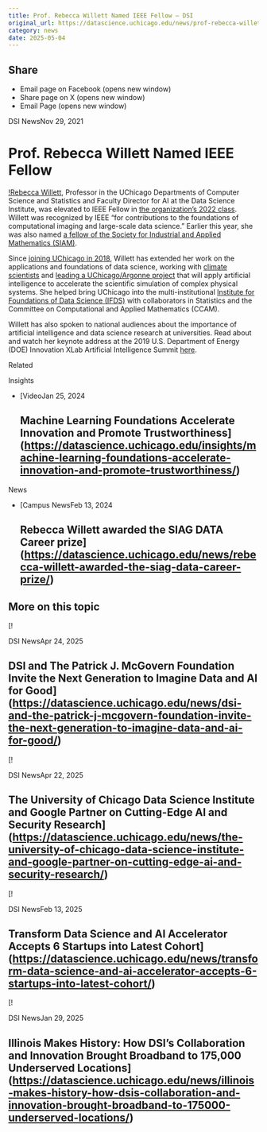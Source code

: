 ```yaml
---
title: Prof. Rebecca Willett Named IEEE Fellow – DSI
original_url: https://datascience.uchicago.edu/news/prof-rebecca-willett-named-ieee-fellow
category: news
date: 2025-05-04
---
```


## Share

* Email page on Facebook (opens new window)
* Share page on X (opens new window)
* Email Page (opens new window)

<!-- Table-like structure detected -->

DSI NewsNov 29, 2021

# Prof. Rebecca Willett Named IEEE Fellow

[!Rebecca Willett](https://cs.uchicago.edu/people/profile/rebecca-willett/), Professor in the UChicago Departments of Computer Science and Statistics and Faculty Director for AI at the Data Science Institute, was elevated to IEEE Fellow in [the organization’s 2022 class](https://www.ieee.org/content/dam/ieee-org/ieee/web/org/about/fellows/2022-ieee-fellows-class.pdf). Willett was recognized by IEEE “for contributions to the foundations of computational imaging and large-scale data science.” Earlier this year, she was also named [a fellow of the Society for Industrial and Applied Mathematics (SIAM)](https://www.cs.uchicago.edu/news/article/willett-siam/).

Since [joining UChicago in 2018](https://cs.uchicago.edu/news/article/new-cs-stats-prof.-rebecca-willett-explores-foundations-applications-of-dat), Willett has extended her work on the applications and foundations of data science, working with [climate scientists](https://www.cs.uchicago.edu/news/article/data-science-collaboration-aims-to-find-next-el-nino/) and [leading a UChicago/Argonne project](https://www.cs.uchicago.edu/news/article/ai-models/) that will apply artificial intelligence to accelerate the scientific simulation of complex physical systems. She helped bring UChicago into the multi-institutional [Institute for Foundations of Data Science (IFDS)](https://www.cs.uchicago.edu/news/article/tripods-ifds/) with collaborators in Statistics and the Committee on Computational and Applied Mathematics (CCAM).

Willett has also spoken to national audiences about the importance of artificial intelligence and data science research at universities. Read about and watch her keynote address at the 2019 U.S. Department of Energy (DOE) Innovation XLab Artificial Intelligence Summit [here](https://cs.uchicago.edu/news/article/ai-xlab/).

Related

Insights

* [VideoJan 25, 2024

  ## Machine Learning Foundations Accelerate Innovation and Promote Trustworthiness](https://datascience.uchicago.edu/insights/machine-learning-foundations-accelerate-innovation-and-promote-trustworthiness/)

News

* [Campus NewsFeb 13, 2024

  ## Rebecca Willett awarded the SIAG DATA Career prize](https://datascience.uchicago.edu/news/rebecca-willett-awarded-the-siag-data-career-prize/)

## More on this topic

[!

DSI NewsApr 24, 2025

## DSI and The Patrick J. McGovern Foundation Invite the Next Generation to Imagine Data and AI for Good](https://datascience.uchicago.edu/news/dsi-and-the-patrick-j-mcgovern-foundation-invite-the-next-generation-to-imagine-data-and-ai-for-good/)
[!

DSI NewsApr 22, 2025

## The University of Chicago Data Science Institute and Google Partner on Cutting-Edge AI and Security Research](https://datascience.uchicago.edu/news/the-university-of-chicago-data-science-institute-and-google-partner-on-cutting-edge-ai-and-security-research/)
[!

DSI NewsFeb 13, 2025

## Transform Data Science and AI Accelerator Accepts 6 Startups into Latest Cohort](https://datascience.uchicago.edu/news/transform-data-science-and-ai-accelerator-accepts-6-startups-into-latest-cohort/)
[!

DSI NewsJan 29, 2025

## Illinois Makes History: How DSI’s Collaboration and Innovation Brought Broadband to 175,000 Underserved Locations](https://datascience.uchicago.edu/news/illinois-makes-history-how-dsis-collaboration-and-innovation-brought-broadband-to-175000-underserved-locations/)